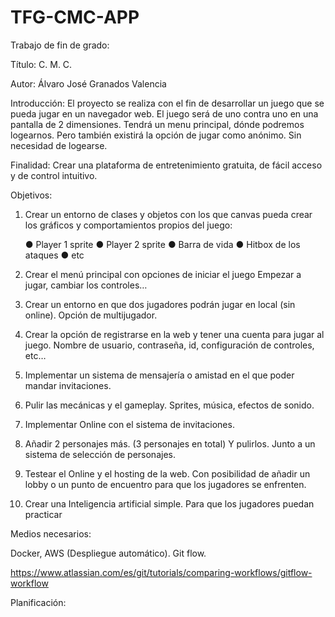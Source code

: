 # TFG-CMC-APP
Trabajo de fin de grado:

Título: C. M. C.

Autor: Álvaro José Granados Valencia

Introducción: El proyecto se realiza con el fin de desarrollar un juego que se pueda jugar en un navegador web.
El juego será de uno contra uno en una pantalla de 2 dimensiones. Tendrá un menu principal, dónde podremos logearnos.
Pero también existirá la opción de jugar como anónimo. Sin necesidad de logearse.

Finalidad: Crear una plataforma de entretenimiento gratuita, de fácil acceso y de control intuitivo.

Objetivos: 

1) Crear un entorno de clases y objetos con los que canvas pueda crear los
gráficos y comportamientos propios del juego:

    ● Player 1 sprite
    ● Player 2 sprite
    ● Barra de vida
    ● Hitbox de los ataques
    ● etc
    
2) Crear el menú principal con opciones de iniciar el juego
 Empezar a jugar, cambiar los controles…

3) Crear un entorno en que dos jugadores podrán jugar en local (sin online).
Opción de multijugador.

4) Crear la opción de registrarse en la web y tener una cuenta para jugar al juego.
Nombre de usuario, contraseña, id, configuración de controles, etc…

5) Implementar un sistema de mensajería o amistad en el que poder mandar
invitaciones.

6) Pulir las mecánicas y el gameplay. Sprites, música, efectos de sonido.

7) Implementar Online con el sistema de invitaciones.

8) Añadir 2 personajes más. (3 personajes en total) Y pulirlos. Junto a un sistema
de selección de personajes.

9) Testear el Online y el hosting de la web. Con posibilidad de añadir un lobby o
un punto de encuentro para que los jugadores se enfrenten.

10) Crear una Inteligencia artificial simple. Para que los jugadores puedan
practicar

Medios necesarios: 

Docker, AWS (Despliegue automático). Git flow. 

https://www.atlassian.com/es/git/tutorials/comparing-workflows/gitflow-workflow

Planificación: